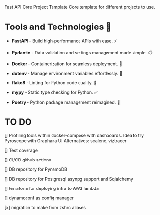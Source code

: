 
Fast API Core Project Template
Core template for different projects to use.

# Tools and Technologies 🚀

- **FastAPI** - Build high-performance APIs with ease. ⚡
- **Pydantic** - Data validation and settings management made simple. 📋

- **Docker** - Containerization for seamless deployment. 🐳

- **dotenv** - Manage environment variables effortlessly. 🌱

- **flake8** - Linting for Python code quality. 🧐
- **mypy** - Static type checking for Python. ✅
- **Poetry** - Python package management reimagined. 🎵

# TO DO 

[] Profiling tools within docker-compose with dashboards. 
Idea to try Pyroscope with Graphana UI 
Alternatives: scalene, viztracer

[] Test coverage 

[] CI/CD github actions

[] DB repository for PynamoDB

[] DB repository for Postgresql asynpg support and Sqlalchemy

[] terraform for deploying infra to AWS lambda

[] dynamoconf as config manager

[x] migration to make from zshrc aliases
